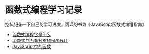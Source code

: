 # 函数式编程学习记录
挖坑记录一下自己的学习进度，阅读的书为《JavaScript函数式编程指南》
* [函数式编程它是什么](https://github.com/Luoyuda/study-demo/tree/master/fp-demo/fp-01)
* [函数式与面向对象的程序设计](https://github.com/Luoyuda/study-demo/tree/master/fp-demo/fp-02)
* [JavaScript中的函数](https://github.com/Luoyuda/study-demo/tree/master/fp-demo/fp-03)